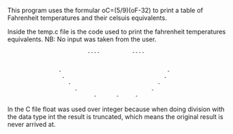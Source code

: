 This program uses the formular oC=(5/9)(oF-32) to print a table of Fahrenheit temperatures and their celsuis equivalents.

Inside the temp.c file is the code used to print the fahrenheit temperatures equivalents. NB: No input was taken from the user.

                             ----          ----
                                

                    -                                 -
                     -                               -
                       -                           -
                         -                       -
                               -      -     -      





In the C file float was used over integer because when doing division with the data type int the result is truncated, which means the original result is never arrived at.
